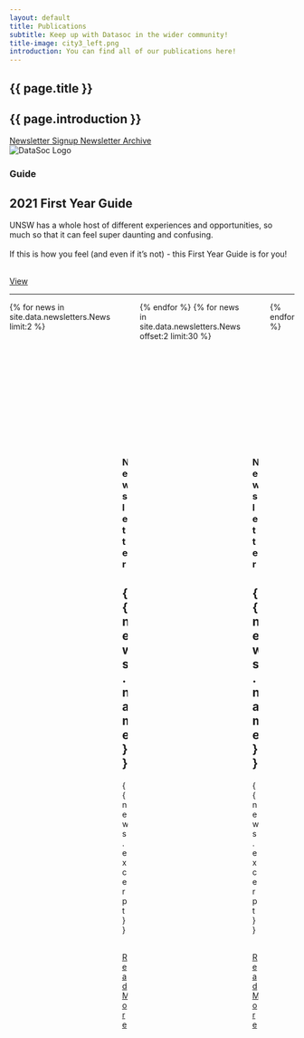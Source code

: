 ```yaml
---
layout: default
title: Publications
subtitle: Keep up with Datasoc in the wider community!
title-image: city3_left.png
introduction: You can find all of our publications here!
---
```

  <!-- Introduction -->
  <section class="hero is-light is-bold">
    <div class="hero-body">
      <div class="container">
        <h1 class="title">
          {{ page.title }}
        </h1>
        <h2 class="subtitle">
          {{ page.introduction }} 
        </h2>
      </div>
    </div>
  </section>
   <nav class="navbar is-white">
        <div class="container">
            <div id="navMenu" class="navbar-menu">
                <div class="navbar-start">
                    <a class="navbar-item" href="/contact">
                      Newsletter Signup
                    </a>
                    <a class="navbar-item" href="https://us19.campaign-archive.com/home/?u=8dc568d0db37b26ed75ba4d94&id=01f8128da2" target="_blank"> 
                      Newsletter Archive
                    </a>
                </div>
            </div>
        </div>
    </nav>
  <div class="hero-body">
    <div class="container">
        <div class="columns">
          <div class="column is-10 is-offset-1">
            <div class="columns featured-post is-multiline">
              <div class="column is-12 post">
                <article class="columns featured">
                  <div class="column is-7 post-img image is-128x128"> 
                    <img src="https://www.unswdata.com/assets/images/logos/logo.png" alt="DataSoc Logo">
                  </div>
                  <div class="column is-5 featured-content va centered">
                    <div>
                      <h3 class="heading post-category">Guide</h3>
                      <h1 class="title post-title">2021 First Year Guide</h1>
                      <p class="post-excerpt">UNSW has a whole host of different experiences and opportunities, 
                        so much so that it can feel super daunting and confusing. <br><br> If this is how you feel (and even if it’s not) 
                        - this First Year Guide is for you! </p>
                      <br>
                      <a href="first-year-guide" class="button is-primary">View</a>
                      <br>
                    </div>
                  </div>
                </article>
              </div>
            </div>
            <hr>
            <div class="columns is-multiline">
              {% for news in site.data.newsletters.News limit:2 %}
              <div class="column post is-6">
                <article class="columns is-multiline">
                  <div class="column is-12 post-img">
                    <figure class="image is-16by9">
                      <img src="{{ news.image }}" alt="Featured Image">
                    </figure>
                  </div>
                  <div class="column is-12 featured-content ">
                    <h3 class="heading post-category">Newsletter</h3>
                    <h1 class="title post-title">{{ news.name }} </h1>
                    <p class="post-excerpt"> {{ news.excerpt }} </p>
                    <br>
                    <a href="{{ news.link }}" target="_blank" class="button is-primary">Read More</a>
                  </div>
                </article>
              </div>
              {% endfor %}
              {% for news in site.data.newsletters.News offset:2 limit:30 %}
              <div class="column post is-4">
                <article class="columns is-multiline">
                  <div class="column is-12 post-img">
                    <figure class="image is-16by9">
                      <img src="{{ news.image }}" alt="Featured Image">
                    </figure>
                  </div>
                  <div class="column is-12 featured-content ">
                    <h3 class="heading post-category">Newsletter</h3>
                    <h1 class="title post-title">{{ news.name }}</h1>
                    <p class="post-excerpt">{{ news.excerpt }} <br> </p>
                    <br>
                    <a href="{{ news.link }}" target="_blank" class="button is-primary">Read More</a>
                  </div>
                </article>
              </div>
              {% endfor %}
            </div>
          </div>
        </div>
    </div>
  </div>